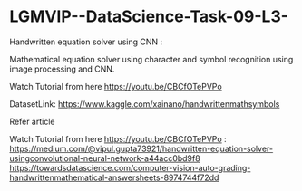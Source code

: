 # LGMVIP--DataScience-Task-09-L3-

Handwritten equation solver using CNN :

Mathematical equation solver using character and symbol recognition using image processing and CNN. 

Watch Tutorial from here https://youtu.be/CBCfOTePVPo

DatasetLink: https://www.kaggle.com/xainano/handwrittenmathsymbols 

Refer article

Watch Tutorial from here https://youtu.be/CBCfOTePVPo : https://medium.com/@vipul.gupta73921/handwritten-equation-solver-usingconvolutional-neural-network-a44acc0bd9f8 https://towardsdatascience.com/computer-vision-auto-grading-handwrittenmathematical-answersheets-8974744f72dd 



